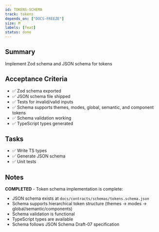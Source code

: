 ```yaml
---
id: TOKENS-SCHEMA
track: tokens
depends_on: ["DOCS-FREEZE"]
size: M
labels: [feat]
status: done
---
```


## Summary

Implement Zod schema and JSON schema for tokens

## Acceptance Criteria

- ✅ Zod schema exported
- ✅ JSON schema file shipped
- ✅ Tests for invalid/valid inputs
- ✅ Schema supports themes, modes, global, semantic, and component tokens
- ✅ Schema validation working
- ✅ TypeScript types generated

## Tasks

- ✅ Write TS types
- ✅ Generate JSON schema
- ✅ Unit tests

## Notes

**COMPLETED** - Token schema implementation is complete:

- JSON schema exists at `docs/contracts/schemas/tokens.schema.json`
- Schema supports hierarchical token structure (themes → modes → global/semantic/components)
- Schema validation is functional
- TypeScript types are available
- Schema follows JSON Schema Draft-07 specification
